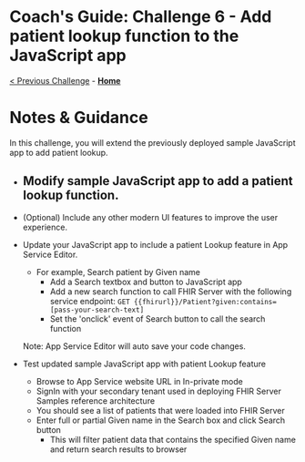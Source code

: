 # Coach's Guide: Challenge 6 - Add patient lookup function to the JavaScript app

[< Previous Challenge](./Solution05.md) - **[Home](./readme.md)**

# Notes & Guidance

In this challenge, you will extend the previously deployed sample JavaScript app to add patient lookup.

- **Modify sample JavaScript app to add a patient lookup function.**
  - 
- (Optional) Include any other modern UI features to improve the user experience.
- Update your JavaScript app to include a patient Lookup feature in App Service Editor.
    - For example, Search patient by Given name
      - Add a Search textbox and button to JavaScript app
      - Add a new search function to call FHIR Server with the following service endpoint:
        `GET {{fhirurl}}/Patient?given:contains=[pass-your-search-text]`
      - Set the 'onclick' event of Search button to call the search function

    Note: App Service Editor will auto save your code changes.

- Test updated sample JavaScript app with patient Lookup feature
  - Browse to App Service website URL in In-private mode
  - SignIn with your secondary tenant used in deploying FHIR Server Samples reference architecture
  - You should see a list of patients that were loaded into FHIR Server
  - Enter full or partial Given name in the Search box and click Search button
    - This will filter patient data that contains the specified Given name and return search results to browser
 